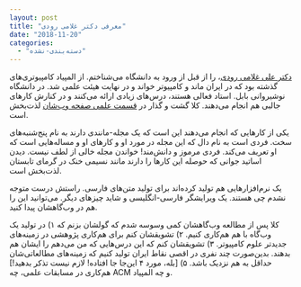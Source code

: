 ```yaml
---
layout: post
title: "معرفی دکتر غلامی رودی"
date: "2018-11-20"
categories: 
  - "دسته‌بندی-نشده"
---
```


[دکتر علی غلامی رودی](http://www.rudi.ir/)، را از قبل از ورود به دانشگاه می‌شناختم. از المپیاد کامپیوتری‌های گذشته بود که در ایران ماند و کامپیوتر خواند و در نهایت هیئت علمی شد. در دانشگاه نوشیروانی بابل. استاد فعالی هستند، درس‌های زیادی ارائه می‌کنند و در کنارش کارهای جالبی هم انجام می‌دهند. کلا گشت و گذار در [قسمت علمی صفحه وب‌شان](http://nit.rudi.ir/) لذت‌بخش است.

یکی از کارهایی که انجام می‌دهند این است که یک مجله-مانندی دارند به نام پنج‌شنبه‌های سخت. فردی است به نام دال که این مجله در مورد او و کارهای او و مساله‌هایی است که او تعریف می‌کند. فردی مرموز و دانش‌مند! خواندن مجله خالی از لطف نیست. دیدن اساتید جوانی که حوصله این کارها را دارند مانند نسیمی خنک در گرمای تابستان لذت‌بخش است.

یک نرم‌افزارهایی هم تولید کرده‌اند برای تولید متن‌های فارسی. راستش درست متوجه نشدم چی هستند. یک ویرایشگر فارسی-انگلیسی و شاید چیزهای دیگر. می‌توانید این را هم در وب‌گاهشان پیدا کنید.

کلا پس از مطالعه وب‌گاهشان کمی وسوسه شدم که گولشان بزنم که ۱) در تولید یک وب‌گاه با هم هم‌کاری کنیم. ۲) تشویقشان کنم برای هم‌کاری پژوهشی در زمینه‌های جدیدتر علوم کامپیوتر. ۳) تشویقشان کنم که این درس‌هایی که من می‌دهم را ایشان هم بدهند. بدین‌صورت چند نفری در اقصی نقاط ایران تولید کنیم که زمینه‌های مطالعاتی‌شان حداقل به هم نزدیک باشد. ۵) \[بله، مورد ۴ این‌جا جا افتاده! لازم نیست تذکر بدهید!\] هم‌کاری در مسابقات علمی، چه ACM و چه المپیاد.
